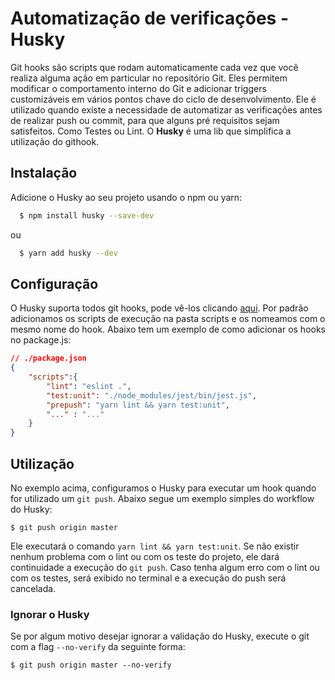 # Automatização de verificações - Husky

Git hooks são scripts que rodam automaticamente cada vez que você realiza alguma ação em particular no repositório Git. Eles permitem modificar o comportamento interno do Git e adicionar triggers customizáveis em vários pontos chave do ciclo de desenvolvimento. Ele é utilizado quando existe a necessidade de automatizar as verificações antes de realizar push ou commit, para que alguns pré requisitos sejam satisfeitos. Como Testes ou Lint. O **Husky** é uma lib que simplifica a utilização do githook.

## Instalação

Adicione o Husky ao seu projeto usando o npm ou yarn:
```bash
  $ npm install husky --save-dev
```
ou
```bash
  $ yarn add husky --dev
```

## Configuração
O Husky suporta todos git hooks, pode vê-los clicando [aqui](https://github.com/typicode/husky/blob/master/HOOKS.md). Por padrão adicionamos os scripts de execução na pasta scripts e os nomeamos com o mesmo nome do hook. Abaixo tem um exemplo de como adicionar os hooks no package.js:

```json
// ./package.json
{
    "scripts":{
        "lint": "eslint .",
        "test:unit": "./node_modules/jest/bin/jest.js",
        "prepush": "yarn lint && yarn test:unit",
        "..." : "..."
    }
}
```

## Utilização
No exemplo acima, configuramos o Husky para executar um hook quando for utilizado um `git push`. Abaixo segue um exemplo simples do workflow do Husky:
```
$ git push origin master
```
Ele executará o comando `yarn lint && yarn test:unit`.
Se não existir nenhum problema com o lint ou com os teste do projeto, ele dará continuidade a execução do `git push`.
Caso tenha algum erro com o lint ou com os testes, será exibido no terminal e a execução do push será cancelada.

### Ignorar o Husky
Se por algum motivo desejar ignorar a validação do Husky, execute o git com a flag `--no-verify` da seguinte forma:
```
$ git push origin master --no-verify
```
